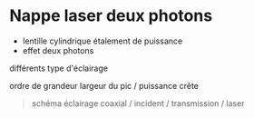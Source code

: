# Nappe laser deux photons

- lentille cylindrique étalement de puissance
- effet deux photons



différents type d'éclairage

ordre de grandeur largeur du pic / puissance crête



> schéma éclairage coaxial / incident / transmission / laser

